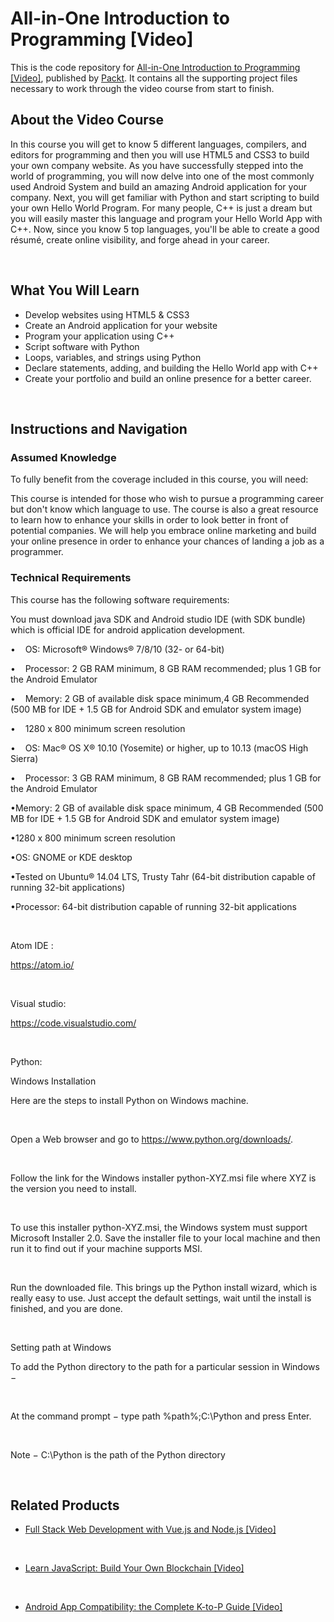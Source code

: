 # All-in-One Introduction to Programming [Video]

This is the code repository for [All-in-One Introduction to Programming [Video]](https://www.packtpub.com/application-development/all-one-introduction-programming-video?utm_source=github&utm_medium=repository&utm_campaign=9781788835206), published by [Packt](https://www.packtpub.com/?utm_source=github). It contains all the supporting project files necessary to work through the video course from start to finish.

## About the Video Course

In this course you will get to know 5 different languages, compilers, and editors for programming and then you will use HTML5 and CSS3 to build your own company website. As you have successfully stepped into the world of programming, you will now delve into one of the most commonly used Android System and build an amazing Android application for your company. Next, you will get familiar with Python and start scripting to build your own Hello World Program. For many people, C++ is just a dream but you will easily master this language and program your Hello World App with C++. Now, since you know 5 top languages, you'll be able to create a good résumé, create online visibility, and forge ahead in your career.


 


<H2>What You Will Learn</H2>

<DIV class=book-info-will-learn-text>

<UL>

<LI>Develop websites using HTML5 &amp; CSS3 

<LI>Create an Android application for your website 

<LI>Program your application using C++ 

<LI>Script software with Python 

<LI>Loops, variables, and strings using Python 

<LI>Declare statements, adding, and building the Hello World app with C++ 

<LI>Create your portfolio and build an online presence for a better career. </LI></UL></DIV>


 


## Instructions and Navigation

### Assumed Knowledge

To fully benefit from the coverage included in this course, you will need:<br/>

This course is intended for those who wish to pursue a programming career but don't know which language to use. The course is also a great resource to learn how to enhance your skills in order to look better in front of potential companies. We will help you embrace online marketing and build your online presence in order to enhance your chances of landing a job as a programmer.

### Technical Requirements

This course has the following software requirements:<br/>

You must download java SDK and Android studio IDE (with SDK bundle) which is official IDE for android application development.

•    OS: Microsoft® Windows® 7/8/10 (32- or 64-bit)

•    Processor: 2 GB RAM minimum, 8 GB RAM recommended; plus 1 GB for the Android Emulator

•    Memory: 2 GB of available disk space minimum,4 GB Recommended (500 MB for IDE + 1.5 GB for Android SDK and emulator system image)

•    1280 x 800 minimum screen resolution

•    OS: Mac® OS X® 10.10 (Yosemite) or higher, up to 10.13 (macOS High Sierra)

•    Processor: 3 GB RAM minimum, 8 GB RAM recommended; plus 1 GB for the Android Emulator

•Memory: 2 GB of available disk space minimum, 4 GB Recommended (500 MB for IDE + 1.5 GB for Android SDK and emulator system image)

•1280 x 800 minimum screen resolution

•OS: GNOME or KDE desktop

•Tested on Ubuntu® 14.04 LTS, Trusty Tahr (64-bit distribution capable of running 32-bit applications)

•Processor: 64-bit distribution capable of running 32-bit applications


 


Atom IDE :

https://atom.io/


 


Visual studio:

https://code.visualstudio.com/


 


Python:

Windows Installation

Here are the steps to install Python on Windows machine.


 


Open a Web browser and go to https://www.python.org/downloads/.


 


Follow the link for the Windows installer python-XYZ.msi file where XYZ is the version you need to install.


 


To use this installer python-XYZ.msi, the Windows system must support Microsoft Installer 2.0. Save the installer file to your local machine and then run it to find out if your machine supports MSI.


 


Run the downloaded file. This brings up the Python install wizard, which is really easy to use. Just accept the default settings, wait until the install is finished, and you are done.


 


Setting path at Windows

To add the Python directory to the path for a particular session in Windows −


 


At the command prompt − type path %path%;C:\Python and press Enter.


 


Note − C:\Python is the path of the Python directory


 


## Related Products

* [Full Stack Web Development with Vue.js and Node.js [Video]](https://www.packtpub.com/web-development/full-stack-web-development-vuejs-and-nodejs-video?utm_source=github&utm_medium=repository&utm_campaign=9781789345094)


 


* [Learn JavaScript: Build Your Own Blockchain [Video]](https://www.packtpub.com/application-development/learn-javascript-build-your-own-blockchain-video?utm_source=github&utm_medium=repository&utm_campaign=9781789612516)


 


* [Android App Compatibility: the Complete K-to-P Guide [Video]](https://www.packtpub.com/application-development/android-app-compatibility-complete-k-p-guide-video?utm_source=github&utm_medium=repository&utm_campaign=9781788991353)
